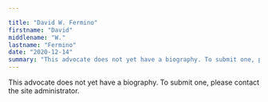 ```yaml
---

title: "David W. Fermino"
firstname: "David"
middlename: "W."
lastname: "Fermino"
date: "2020-12-14"
summary: "This advocate does not yet have a biography. To submit one, please contact the site administrator."
---
```

This advocate does not yet have a biography. To submit one, please contact the site administrator.

